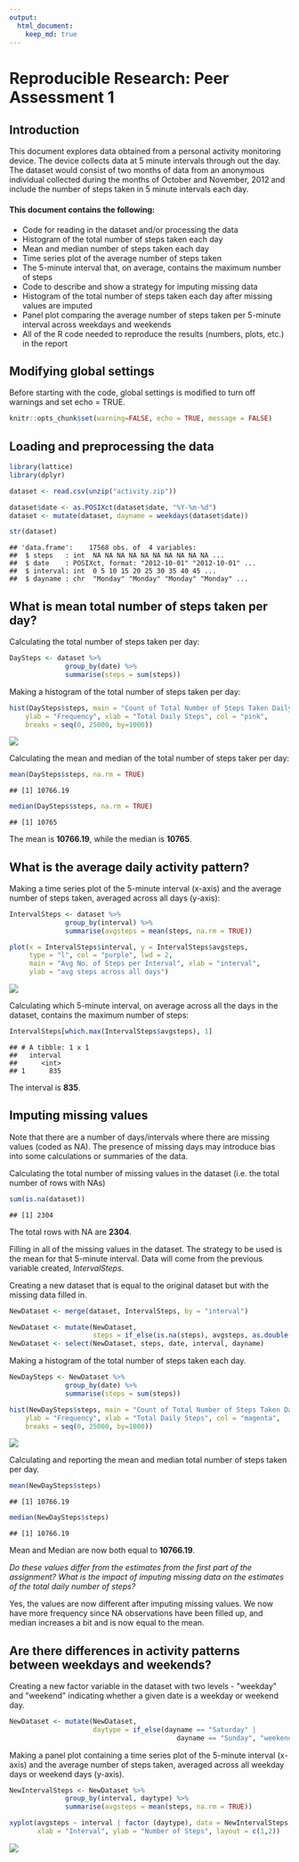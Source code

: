 ```yaml
---
output: 
  html_document:
    keep_md: true
---
```

# Reproducible Research: Peer Assessment 1

## Introduction

This document explores data obtained from a personal activity monitoring device. The device collects data at 5 minute intervals through out the day. The dataset would consist of two months of data from an anonymous individual collected during the months of October and November, 2012 and include the number of steps taken in 5 minute intervals each day.

#### This document contains the following:

- Code for reading in the dataset and/or processing the data
- Histogram of the total number of steps taken each day
- Mean and median number of steps taken each day
- Time series plot of the average number of steps taken
- The 5-minute interval that, on average, contains the maximum number of steps
- Code to describe and show a strategy for imputing missing data
- Histogram of the total number of steps taken each day after missing values are imputed
- Panel plot comparing the average number of steps taken per 5-minute interval across weekdays and weekends
- All of the R code needed to reproduce the results (numbers, plots, etc.) in the report

## Modifying global settings

Before starting with the code, global settings is modified to turn off warnings and set echo = TRUE.


```r
knitr::opts_chunk$set(warning=FALSE, echo = TRUE, message = FALSE)
```

## Loading and preprocessing the data


```r
library(lattice)
library(dplyr)

dataset <- read.csv(unzip("activity.zip"))

dataset$date <- as.POSIXct(dataset$date, "%Y-%m-%d")
dataset <- mutate(dataset, dayname = weekdays(dataset$date))

str(dataset)
```

```
## 'data.frame':	17568 obs. of  4 variables:
##  $ steps   : int  NA NA NA NA NA NA NA NA NA NA ...
##  $ date    : POSIXct, format: "2012-10-01" "2012-10-01" ...
##  $ interval: int  0 5 10 15 20 25 30 35 40 45 ...
##  $ dayname : chr  "Monday" "Monday" "Monday" "Monday" ...
```

## What is mean total number of steps taken per day?

Calculating the total number of steps taken per day:


```r
DaySteps <- dataset %>%
              group_by(date) %>%
              summarise(steps = sum(steps))
```

Making a histogram of the total number of steps taken per day:


```r
hist(DaySteps$steps, main = "Count of Total Number of Steps Taken Daily", 
    ylab = "Frequency", xlab = "Total Daily Steps", col = "pink", 
    breaks = seq(0, 25000, by=1000))
```

![](PA1_template_files/figure-html/unnamed-chunk-4-1.png)<!-- -->

Calculating the mean and median of the total number of steps taker per day:


```r
mean(DaySteps$steps, na.rm = TRUE)
```

```
## [1] 10766.19
```

```r
median(DaySteps$steps, na.rm = TRUE)
```

```
## [1] 10765
```

The mean is **10766.19**, while the median is **10765**.

## What is the average daily activity pattern?

Making a time series plot of the 5-minute interval (x-axis) and the average number of steps taken, averaged across all days (y-axis):


```r
IntervalSteps <- dataset %>%
              group_by(interval) %>%
              summarise(avgsteps = mean(steps, na.rm = TRUE))

plot(x = IntervalSteps$interval, y = IntervalSteps$avgsteps,
     type = "l", col = "purple", lwd = 2,
     main = "Avg No. of Steps per Interval", xlab = "interval", 
     ylab = "avg steps across all days")
```

![](PA1_template_files/figure-html/unnamed-chunk-6-1.png)<!-- -->

Calculating which 5-minute interval, on average across all the days in the dataset, contains the maximum number of steps:


```r
IntervalSteps[which.max(IntervalSteps$avgsteps), 1]
```

```
## # A tibble: 1 x 1
##   interval
##      <int>
## 1      835
```

The interval is **835**.

## Imputing missing values

Note that there are a number of days/intervals where there are missing values (coded as NA). The presence of missing days may introduce bias into some calculations or summaries of the data.

Calculating the total number of missing values in the dataset (i.e. the total number of rows with NAs)


```r
sum(is.na(dataset))
```

```
## [1] 2304
```

The total rows with NA are **2304**.

Filling in all of the missing values in the dataset. The strategy to be used is the mean for that 5-minute interval. Data will come from the previous variable created, *IntervalSteps*.

Creating a new dataset that is equal to the original dataset but with the missing data filled in.


```r
NewDataset <- merge(dataset, IntervalSteps, by = "interval")

NewDataset <- mutate(NewDataset, 
                     steps = if_else(is.na(steps), avgsteps, as.double(steps)))
NewDataset <- select(NewDataset, steps, date, interval, dayname)
```

Making a histogram of the total number of steps taken each day. 


```r
NewDaySteps <- NewDataset %>%
              group_by(date) %>%
              summarise(steps = sum(steps))

hist(NewDaySteps$steps, main = "Count of Total Number of Steps Taken Daily (Imputed NAs)", 
    ylab = "Frequency", xlab = "Total Daily Steps", col = "magenta", 
    breaks = seq(0, 25000, by=1000))
```

![](PA1_template_files/figure-html/unnamed-chunk-10-1.png)<!-- -->

Calculating and reporting the mean and median total number of steps taken per day.


```r
mean(NewDaySteps$steps)
```

```
## [1] 10766.19
```

```r
median(NewDaySteps$steps)
```

```
## [1] 10766.19
```

Mean and Median are now both equal to **10766.19**.

*Do these values differ from the estimates from the first part of the assignment? What is the impact of imputing missing data on the estimates of the total daily number of steps?*

Yes, the values are now different after imputing missing values. We now have more frequency since NA observations have been filled up, and median increases a bit and is now equal to the mean.

## Are there differences in activity patterns between weekdays and weekends?

Creating a new factor variable in the dataset with two levels - "weekday" and "weekend" indicating whether a given date is a weekday or weekend day.


```r
NewDataset <- mutate(NewDataset, 
                     daytype = if_else(dayname == "Saturday" | 
                                          dayname == "Sunday", "weekend", "weekday"))
```

Making a panel plot containing a time series plot of the 5-minute interval (x-axis) and the average number of steps taken, averaged across all weekday days or weekend days (y-axis).


```r
NewIntervalSteps <- NewDataset %>%
              group_by(interval, daytype) %>%
              summarise(avgsteps = mean(steps, na.rm = TRUE))

xyplot(avgsteps ~ interval | factor (daytype), data = NewIntervalSteps, type = "l",
       xlab = "Interval", ylab = "Number of Steps", layout = c(1,2))
```

![](PA1_template_files/figure-html/unnamed-chunk-13-1.png)<!-- -->

